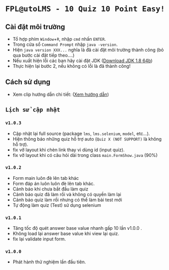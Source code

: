 
# `FPL@utoLMS - 10 Quiz 10 Point Easy!`

## Cài đặt môi trường
- Tổ hợp phím `Window`+`R`, nhập `cmd` nhấn `ENTER`.
- Trong cửa sổ `Command Prompt` nhập `java -version`.
- Hiện `java version XXX...` nghĩa là đã cài đặt môi trường thành công (bỏ qua bước cài đặt tiếp theo....)
- Nếu xuất hiện lỗi các bạn hãy cài đặt JDK ([Download JDK 1.8 64b](https://drive.google.com/file/d/1tlgwgwbLNqszE6DUCILPIRqrAaCrPvbe/view))
- Thực hiện lại bước 2, nếu không có lỗi là đã thành công!

## Cách sử dụng
- Xem clip hướng dẫn chi tiết: ([Xem hướng dẫn](https://www.youtube.com/watch?v=TYhdLhFD3j8&t=15s))

## `Lịch sử cập nhật`

### `v1.0.3`
- Cập nhật lại full source (package `lms`, `lms.selenium`, `model`, etc...).
- Hiện thông báo những quiz hỗ trợ auto (`Quiz X (NOT SUPPORT)` là không hỗ trợ).
- fix vỡ layout khi chèn link thay vì dùng id (input quiz).
- fix vỡ layout khi có câu hỏi dài trong class `main.FormShow.java` (90%)

### `v1.0.2`
- Form main luôn đè lên tab khác
- Form đáp án luôn luôn đè lên tab khác.
- Cảnh báo khi chưa bắt đầu làm quiz
- Cảnh báo quiz đã làm rồi và không có quyền làm lại
- Cảnh báo quiz làm rồi nhưng có thể làm bài test mới
- Tự động làm quiz (Test) sử dụng selenium

### `v1.0.1`
- Tăng tốc độ quét answer base value nhanh gấp 10 lần v1.0.0 .
- Không load lại answer base value khi view lại quiz.
- fix lại validate input form.

### `v1.0.0`
- Phát hành thử nghiệm lần đầu tiên.